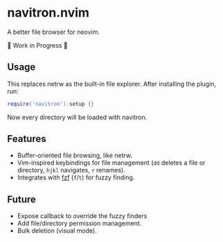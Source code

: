 # navitron.nvim

A better file browser for neovim.

:construction: Work in Progress :construction:

## Usage

This replaces netrw as the built-in file explorer. After installing the plugin, run:

```lua
require('navitron').setup {}
```

Now every directory will be loaded with navitron.

## Features

- Buffer-oriented file browsing, like netrw.
- Vim-inspired keybindings for file management (`dd` deletes a file or directory, `hjkl` navigates,
  `r` renames).
- Integrates with [fzf](https://github.com/junegunn/fzf) (`f`/`t`) for fuzzy finding.

## Future

- Expose callback to override the fuzzy finders
- Add file/directory permission management.
- Bulk deletion (visual mode).
